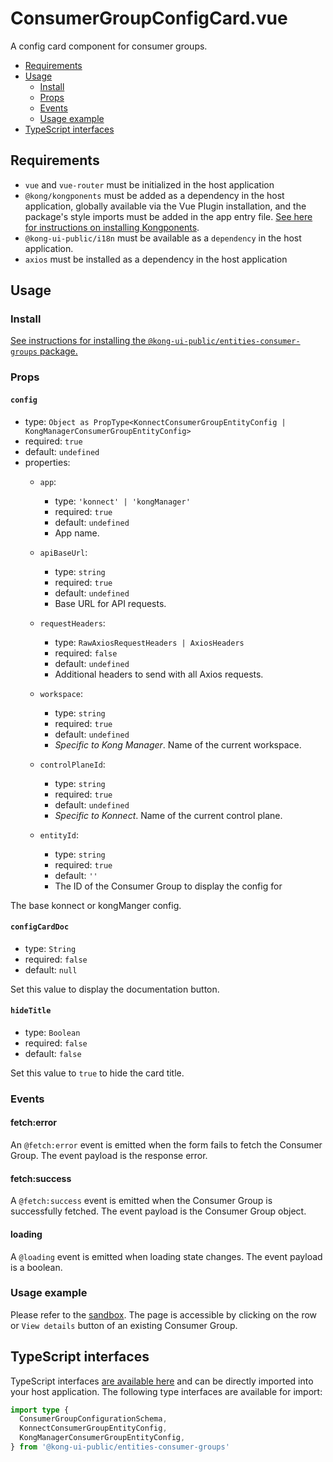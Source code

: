 # ConsumerGroupConfigCard.vue

A config card component for consumer groups.

- [Requirements](#requirements)
- [Usage](#usage)
  - [Install](#install)
  - [Props](#props)
  - [Events](#events)
  - [Usage example](#usage-example)
- [TypeScript interfaces](#typescript-interfaces)

## Requirements

- `vue` and `vue-router` must be initialized in the host application
- `@kong/kongponents` must be added as a dependency in the host application, globally available via the Vue Plugin installation, and the package's style imports must be added in the app entry file. [See here for instructions on installing Kongponents](https://kongponents.konghq.com/#globally-install-all-kongponents).
- `@kong-ui-public/i18n` must be available as a `dependency` in the host application.
- `axios` must be installed as a dependency in the host application

## Usage

### Install

[See instructions for installing the `@kong-ui-public/entities-consumer-groups` package.](../README.md#install)

### Props

#### `config`

- type: `Object as PropType<KonnectConsumerGroupEntityConfig | KongManagerConsumerGroupEntityConfig>`
- required: `true`
- default: `undefined`
- properties:
  - `app`:
    - type: `'konnect' | 'kongManager'`
    - required: `true`
    - default: `undefined`
    - App name.

  - `apiBaseUrl`:
    - type: `string`
    - required: `true`
    - default: `undefined`
    - Base URL for API requests.

  - `requestHeaders`:
    - type: `RawAxiosRequestHeaders | AxiosHeaders`
    - required: `false`
    - default: `undefined`
    - Additional headers to send with all Axios requests.

  - `workspace`:
    - type: `string`
    - required: `true`
    - default: `undefined`
    - *Specific to Kong Manager*. Name of the current workspace.

  - `controlPlaneId`:
    - type: `string`
    - required: `true`
    - default: `undefined`
    - *Specific to Konnect*. Name of the current control plane.

  - `entityId`:
    - type: `string`
    - required: `true`
    - default: `''`
    - The ID of the Consumer Group to display the config for

The base konnect or kongManger config.

#### `configCardDoc`

- type: `String`
- required: `false`
- default: `null`

Set this value to display the documentation button.

#### `hideTitle`

- type: `Boolean`
- required: `false`
- default: `false`

Set this value to `true` to hide the card title.

### Events

#### fetch:error

An `@fetch:error` event is emitted when the form fails to fetch the Consumer Group. The event payload is the response error.

#### fetch:success

A `@fetch:success` event is emitted when the Consumer Group is successfully fetched. The event payload is the Consumer Group object.

#### loading

A `@loading` event is emitted when loading state changes. The event payload is a boolean.

### Usage example

Please refer to the [sandbox](../sandbox/pages/ConsumerGroupConfigCardPage.vue). The page is accessible by clicking on the row or `View details` button of an existing Consumer Group.

## TypeScript interfaces

TypeScript interfaces [are available here](../src/types/consumer-group-config-card.ts) and can be directly imported into your host application. The following type interfaces are available for import:

```ts
import type {
  ConsumerGroupConfigurationSchema,
  KonnectConsumerGroupEntityConfig,
  KongManagerConsumerGroupEntityConfig,
} from '@kong-ui-public/entities-consumer-groups'
```
